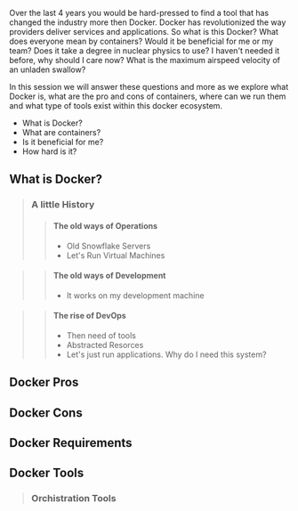 Over the last 4 years you would be hard-pressed to find a tool that has changed the industry more then Docker.  Docker has revolutionized the way providers deliver services and applications.  So what is this Docker?  What does everyone mean by containers?  Would it be beneficial for me or my team?  Does it take a degree in nuclear physics to use?  I haven't needed it before, why should I care now?  What is the maximum airspeed velocity of an unladen swallow?

In this session we will answer these questions and more as we explore what Docker is, what are the pro and cons of containers, where can we run them and what type of tools exist within this docker ecosystem.

* What is Docker?
* What are containers?
* Is it beneficial for me?
* How hard is it?

## What is Docker?
> ### A little History
>> #### The old ways of Operations
>> * Old Snowflake Servers
>> * Let's Run Virtual Machines

>> #### The old ways of Development
>> * It works on my development machine

>> #### The rise of DevOps
>> * Then need of tools
>> * Abstracted Resorces
>> * Let's just run applications. Why do I need this system?

## Docker Pros

## Docker Cons

## Docker Requirements

## Docker Tools
> ### Orchistration Tools